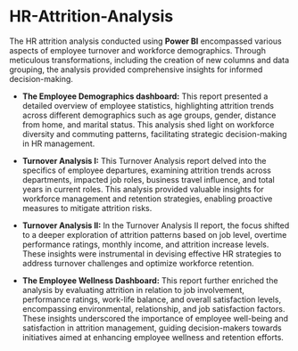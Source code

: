 # HR-Attrition-Analysis
The HR attrition analysis conducted using **Power BI** encompassed various aspects of employee turnover and workforce demographics. Through meticulous transformations, including the creation of new columns and data grouping, the analysis provided comprehensive insights for informed decision-making.

- **The Employee Demographics dashboard:** This report presented a detailed overview of employee statistics, highlighting attrition trends across different demographics such as age groups, gender, distance from home, and marital status. This analysis shed light on workforce diversity and commuting patterns, facilitating strategic decision-making in HR management.

- **Turnover Analysis I:** This Turnover Analysis report delved into the specifics of employee departures, examining attrition trends across departments, impacted job roles, business travel influence, and total years in current roles. This analysis provided valuable insights for workforce management and retention strategies, enabling proactive measures to mitigate attrition risks.

- **Turnover Analysis II:** In the Turnover Analysis II report, the focus shifted to a deeper exploration of attrition patterns based on job level, overtime performance ratings, monthly income, and attrition increase levels. These insights were instrumental in devising effective HR strategies to address turnover challenges and optimize workforce retention.

- **The Employee Wellness Dashboard:** This report further enriched the analysis by evaluating attrition in relation to job involvement, performance ratings, work-life balance, and overall satisfaction levels, encompassing environmental, relationship, and job satisfaction factors. These insights underscored the importance of employee well-being and satisfaction in attrition management, guiding decision-makers towards initiatives aimed at enhancing employee wellness and retention efforts.
